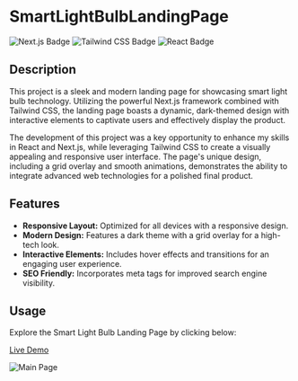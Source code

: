 # SmartLightBulbLandingPage
![Next.js Badge](https://img.shields.io/badge/Next.js-000000?style=for-the-badge&logo=next.js&logoColor=white) 
![Tailwind CSS Badge](https://img.shields.io/badge/tailwind%20css%20-%20%2306B6D4?style=for-the-badge&logo=tailwindcss&labelColor=black) 
![React Badge](https://img.shields.io/badge/react%20-%20%2361DAFB?style=for-the-badge&logo=react&labelColor=black)

## Description

This project is a sleek and modern landing page for showcasing smart light bulb technology. Utilizing the powerful Next.js framework combined with Tailwind CSS, the landing page boasts a dynamic, dark-themed design with interactive elements to captivate users and effectively display the product.

The development of this project was a key opportunity to enhance my skills in React and Next.js, while leveraging Tailwind CSS to create a visually appealing and responsive user interface. The page's unique design, including a grid overlay and smooth animations, demonstrates the ability to integrate advanced web technologies for a polished final product.

## Features

- **Responsive Layout:** Optimized for all devices with a responsive design.
- **Modern Design:** Features a dark theme with a grid overlay for a high-tech look.
- **Interactive Elements:** Includes hover effects and transitions for an engaging user experience.
- **SEO Friendly:** Incorporates meta tags for improved search engine visibility.

## Usage

Explore the Smart Light Bulb Landing Page by clicking below:

[Live Demo](https://your-live-demo-link.netlify.app)
<!----------------------------------------------------------------------------->
[Live Demo Link]: # 'Check it out!'
<!---------------------------------[ Buttons ]--------------------------------->
[View Source Code]: https://github.com/yourusername/your-repository

![Main Page](./src/assets/readme.png)
